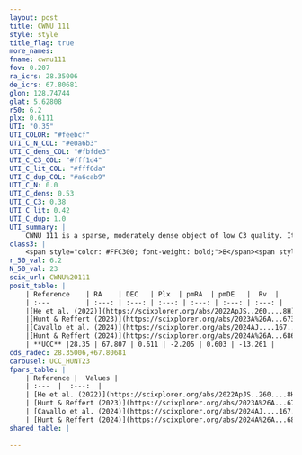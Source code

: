 ```yaml
---
layout: post
title: CWNU 111
style: style
title_flag: true
more_names: 
fname: cwnu111
fov: 0.207
ra_icrs: 28.35006
de_icrs: 67.80681
glon: 128.74744
glat: 5.62808
r50: 6.2
plx: 0.6111
UTI: "0.35"
UTI_COLOR: "#feebcf"
UTI_C_N_COL: "#e0a6b3"
UTI_C_dens_COL: "#fbfde3"
UTI_C_C3_COL: "#fff1d4"
UTI_C_lit_COL: "#fff6da"
UTI_C_dup_COL: "#a6cab9"
UTI_C_N: 0.0
UTI_C_dens: 0.53
UTI_C_C3: 0.38
UTI_C_lit: 0.42
UTI_C_dup: 1.0
UTI_summary: |
    CWNU 111 is a sparse, moderately dense object of low C3 quality. It was recently reported in the literature.<br><br><span style="color: #99180f; font-weight: bold;">Warning: </span>contains less than 25 stars with <i>P>0.5</i> estimated.
class3: |
    <span style="color: #FFC300; font-weight: bold;">B</span><span style="color: red; font-weight: bold;">C</span>
r_50_val: 6.2
N_50_val: 23
scix_url: CWNU%20111
posit_table: |
    | Reference    | RA    | DEC   | Plx  | pmRA  | pmDE   |  Rv  |
    | :---         | :---: | :---: | :---: | :---: | :---: | :---: |
    |[He et al. (2022)](https://scixplorer.org/abs/2022ApJS..260....8H) | 28.246 | 67.798 | 0.63 | -2.22 | 0.61 | -33.2 |
    |[Hunt & Reffert (2023)](https://scixplorer.org/abs/2023A%26A...673A.114H) | 28.686 | 67.813 | 0.638 | -2.217 | 0.625 | -8.696 |
    |[Cavallo et al. (2024)](https://scixplorer.org/abs/2024AJ....167...12C) | 28.583 | 67.815 | 0.638 | -- | -- | -- |
    |[Hunt & Reffert (2024)](https://scixplorer.org/abs/2024A%26A...686A..42H) | 28.686 | 67.813 | 0.638 | -2.217 | 0.625 | -8.696 |
    | **UCC** |28.35 | 67.807 | 0.611 | -2.205 | 0.603 | -13.261 | 
cds_radec: 28.35006,+67.80681
carousel: UCC_HUNT23
fpars_table: |
    | Reference |  Values |
    | :---  |  :---:  |
    | [He et al. (2022)](https://scixplorer.org/abs/2022ApJS..260....8H) | `AG=2.65, m-M=10.4, logAge=8.7, Z=0.038` |
    | [Hunt & Reffert (2023)](https://scixplorer.org/abs/2023A%26A...673A.114H) | `AV50=3.923, diffAV50=1.592, MOD50=10.866, logAge50=7.889` |
    | [Cavallo et al. (2024)](https://scixplorer.org/abs/2024AJ....167...12C) | `AV50=3.62, dMod50=11.39, logAge50=7.37, [Fe/H]50=0.48` |
    | [Hunt & Reffert (2024)](https://scixplorer.org/abs/2024A%26A...686A..42H) | `MassJ=137.542` |
shared_table: |
    
---
```

